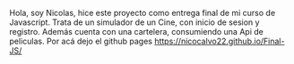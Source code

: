 Hola, soy Nicolas, hice este proyecto como entrega final de mi curso de Javascript. Trata de un simulador de un Cine, con inicio de sesion y registro. Además cuenta con una cartelera, consumiendo una Api de peliculas.
Por acá dejo el github pages https://nicocalvo22.github.io/Final-JS/
